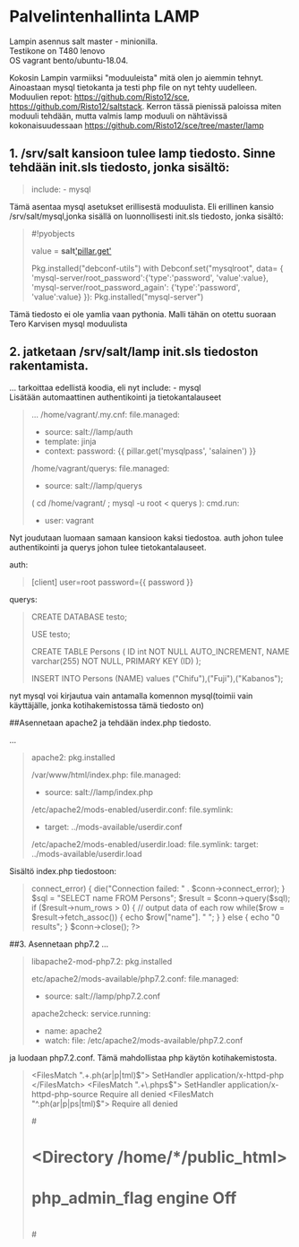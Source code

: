 # Palvelintenhallinta LAMP
Lampin asennus salt master - minionilla.<br> 
Testikone on T480 lenovo <br>
OS vagrant bento/ubuntu-18.04.<br>

Kokosin Lampin varmiiksi "moduuleista" mitä olen jo aiemmin tehnyt. Ainoastaan mysql
tietokanta ja testi php file on nyt tehty uudelleen.
Moduulien repot: https://github.com/Risto12/sce, https://github.com/Risto12/saltstack.
Kerron tässä pienissä paloissa miten moduuli tehdään, mutta valmis lamp moduuli on nähtävissä kokonaisuudessaan https://github.com/Risto12/sce/tree/master/lamp

## 1. /srv/salt kansioon tulee lamp tiedosto. Sinne tehdään init.sls tiedosto, jonka sisältö:

> include:
>     - mysql <br>

Tämä asentaa mysql asetukset erillisestä moduulista. Eli erillinen kansio /srv/salt/mysql,jonka sisällä on luonnollisesti init.sls tiedosto, jonka sisältö:

>\#!pyobjects
>
>value = __salt__['pillar.get']('mysqlpass', 'salainen')
>
>Pkg.installed("debconf-utils")
>with Debconf.set("mysqlroot", data=
> {
> 'mysql-server/root_password':{'type':'password', 'value':value},
> 'mysql-server/root_password_again': {'type':'password', 'value':value}
> }):
> Pkg.installed("mysql-server")<br>

Tämä tiedosto ei ole yamlia vaan pythonia. Malli tähän on otettu suoraan Tero Karvisen mysql moduulista

## 2. jatketaan /srv/salt/lamp init.sls tiedoston rakentamista. 
  ... tarkoittaa edellistä koodia, eli nyt include: - mysql<br>
  Lisätään automaattinen authentikointi ja tietokantalauseet 
  
  
> ...
> /home/vagrant/.my.cnf:
>  file.managed:
>    - source: salt://lamp/auth
>    - template: jinja
>    - context:
>       password: {{ pillar.get('mysqlpass', 'salainen') }}
>
>/home/vagrant/querys:
>  file.managed:
>    - source: salt://lamp/querys
>
>( cd /home/vagrant/ ; mysql -u root < querys ):
>   cmd.run:
>- user: vagrant

Nyt joudutaan luomaan samaan kansioon kaksi tiedostoa. auth johon tulee authentikointi ja querys johon tulee tietokantalauseet.

auth:

>[client]
>user=root
>password={{ password }}

querys:

>CREATE DATABASE testo;
>
>USE testo;
>
>CREATE TABLE Persons (
>    ID int NOT NULL AUTO_INCREMENT,
>    NAME varchar(255) NOT NULL,
>    PRIMARY KEY (ID)
>); 
>
>INSERT INTO Persons (NAME) values ("Chifu"),("Fuji"),("Kabanos");<br>

nyt mysql voi kirjautua vain antamalla komennon mysql(toimii vain käyttäjälle, jonka kotihakemistossa tämä tiedosto on)

##Asennetaan apache2 ja tehdään index.php tiedosto.

...
>apache2:
>  pkg.installed
>
>/var/www/html/index.php:
> file.managed:
>   - source: salt://lamp/index.php
>
>/etc/apache2/mods-enabled/userdir.conf:
> file.symlink:
>   - target: ../mods-available/userdir.conf
>
>/etc/apache2/mods-enabled/userdir.load:
> file.symlink:
> target: ../mods-available/userdir.load<br>

Sisältö index.php tiedostoon:
><?php
>$servername = "localhost";
>$username = "root";
>$dbname = "testo";
>$password = "salainen";
>$conn = new mysqli($servername, $username, $password, $dbname);
>// Check connection
>if ($conn->connect_error) {
>    die("Connection failed: " . $conn->connect_error);
>}
>$sql = "SELECT name FROM Persons";
>$result = $conn->query($sql);
>if ($result->num_rows > 0) {
>    // output data of each row
>    while($row = $result->fetch_assoc()) {
>        echo $row["name"]. "   ";
>    }
>} else {
>    echo "0 results";
>}
>$conn->close();
>?>

 
##3. Asennetaan php7.2
...
>libapache2-mod-php7.2:
>pkg.installed
>
>etc/apache2/mods-available/php7.2.conf:
> file.managed:
>   - source: salt://lamp/php7.2.conf
>
>apache2check:
> service.running:
>   - name: apache2
>   - watch:
> file: /etc/apache2/mods-available/php7.2.conf

ja luodaan php7.2.conf. Tämä mahdollistaa php käytön kotihakemistosta.

><FilesMatch ".+\.ph(ar|p|tml)$">
>    SetHandler application/x-httpd-php
></FilesMatch>
><FilesMatch ".+\.phps$">
>    SetHandler application/x-httpd-php-source
>    Require all denied
></FilesMatch>
><FilesMatch "^\.ph(ar|p|ps|tml)$">
>    Require all denied
></FilesMatch>
>
>#<IfModule mod_userdir.c>
>#    <Directory /home/*/public_html>
>#        php_admin_flag engine Off
>#    </Directory>
>#</IfModule>



